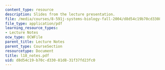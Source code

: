 ```yaml
---
content_type: resource
description: Slides from the lecture presentation.
file: /media/courses/8-591j-systems-biology-fall-2004/d8d54c19b70cd33081d831f37fd23fc0_l18_notes.pdf
file_type: application/pdf
learning_resource_types:
- Lecture Notes
ocw_type: OCWFile
parent_title: Lecture Notes
parent_type: CourseSection
resourcetype: Document
title: l18_notes.pdf
uid: d8d54c19-b70c-d330-81d8-31f37fd23fc0
---
```

